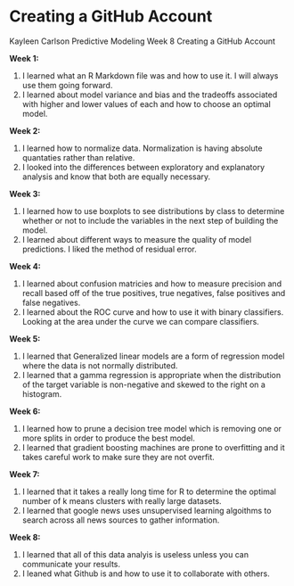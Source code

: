 Creating a GitHub Account
================

Kayleen Carlson Predictive Modeling Week 8 Creating a GitHub Account

**Week 1:**

1.  I learned what an R Markdown file was and how to use it. I will
    always use them going forward.  
2.  I learned about model variance and bias and the tradeoffs associated
    with higher and lower values of each and how to choose an optimal
    model.

**Week 2:**

1.  I learned how to normalize data. Normalization is having absolute
    quantaties rather than relative.  
2.  I looked into the differences between exploratory and explanatory
    analysis and know that both are equally necessary.

**Week 3:**

1.  I learned how to use boxplots to see distributions by class to
    determine whether or not to include the variables in the next step
    of building the model.  
2.  I learned about different ways to measure the quality of model
    predictions. I liked the method of residual error.

**Week 4:**

1.  I learned about confusion matricies and how to measure precision and
    recall based off of the true positives, true negatives, false
    positives and false negatives.  
2.  I learned about the ROC curve and how to use it with binary
    classifiers. Looking at the area under the curve we can compare
    classifiers.

**Week 5:**

1.  I learned that Generalized linear models are a form of regression
    model where the data is not normally distributed.
2.  I learned that a gamma regression is appropriate when the
    distribution of the target variable is non-negative and skewed to
    the right on a histogram.

**Week 6:**

1.  I learned how to prune a decision tree model which is removing one
    or more splits in order to produce the best model.
2.  I learned that gradient boosting machines are prone to overfitting
    and it takes careful work to make sure they are not overfit.

**Week 7:**

1.  I learned that it takes a really long time for R to determine the
    optimal number of k means clusters with really large datasets.  
2.  I learned that google news uses unsupervised learning algoithms to
    search across all news sources to gather information.

**Week 8:**

1.  I learned that all of this data analyis is useless unless you can
    communicate your results.  
2.  I leaned what Github is and how to use it to collaborate with
    others.
